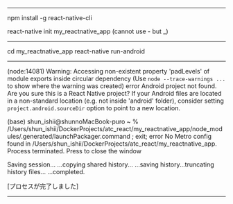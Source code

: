 -------------------------------------
npm install -g react-native-cli

react-native init my_reactnative_app
(cannot use - but _)

--------------------------------------

cd my_reactnative_app
react-native run-android 

--------------------------------------

(node:14081) Warning: Accessing non-existent property 'padLevels' of module exports inside circular dependency
(Use `node --trace-warnings ...` to show where the warning was created)
error Android project not found. Are you sure this is a React Native project? If your Android files are located in a non-standard location (e.g. not inside 'android' folder), consider setting `project.android.sourceDir` option to point to a new location.

(base) shun_ishii@shunnoMacBook-puro ~ % /Users/shun_ishii/DockerProjects/atc_react/my_reactnative_app/node_modules/.generated/launchPackager.command ; exit;
error No Metro config found in /Users/shun_ishii/DockerProjects/atc_react/my_reactnative_app.
Process terminated. Press <enter> to close the window


Saving session...
...copying shared history...
...saving history...truncating history files...
...completed.

[プロセスが完了しました]

--------------------------------------